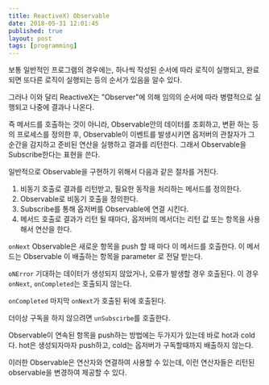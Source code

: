 ```yaml
---
title: ReactiveX) Observable
date: 2018-05-31 12:01:45
published: true
layout: post
tags: [programming]
---
```


보통 일반적인 프로그램의 경우에는, 하나씩 작성된 순서에 따라 로직이 실행되고, 완료되면 또다른 로직이 실행되는 등의 순서가 있음을 알수 있다.

그러나 이와 달리 ReactiveX는 "Observer"에 의해 임의의 순서에 따라 병렬적으로 실행되고 나중에 결과나 나온다.

즉 메서드를 호출하는 것이 아니라, Observable안의 데이터를 조회하고, 변환 하는 등의 프로세스를 정의한 후, Observable이 이벤트를 발생시키면 옵저버의 관찰자가 그 순간을 감지하고 준비된 연산을 실행하고 결과를 리턴한다. 그래서 Observable을 Subscribe한다는 표현을 쓴다.

일반적으로 Observable을 구현하기 위해서 다음과 같은 절차를 거친다.

1. 비동기 호출로 결과를 리턴받고, 필요한 동작을 처리하는 메서드를 정의한다.
2. Observable로 비동기 호출을 정의한다.
3. Subscribe를 통해 옵저버를 Observable에 연결 시킨다.
4. 메서드 호출로 결과가 리턴 될 때마다, 옵저버의 메서더는 리턴 값 또는 항목을 사용해서 연산을 한다.


`onNext` Observable은 새로운 항목을 push 할 때 마다 이 메서드를 호출한다. 이 메서드는 Observable 이 배출하는 항목을 parameter 로 전달 받는다.

`oNError` 기대하는 데이터가 생성되지 않았거나, 오류가 발생할 경우 호출된다. 이 경우 `onNext`, `onCompleted`는 호출되지 않는다.

`onCompleted` 마지막 `onNext`가 호출된 뒤에 호출된다.

더이상 구독을 하지 않으려면 `unSubscirbe`를 호출한다.

Observable이 연속된 항목을 push하는 방법에는 두가지가 있는데 바로 hot과 cold다. hot은 생성되자마자 push하고, cold는 옵저버가 구독할때까지 배출하지 않는다.

이러한 Observable은 연산자와 연결하여 사용할 수 있는데, 이런 연산자들은 리턴된 observable을 변경하여 제공할 수 있다.
